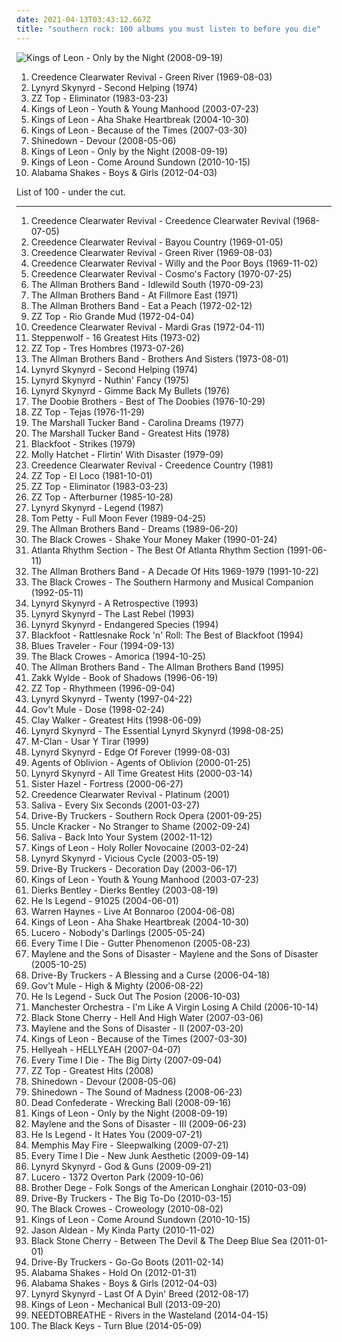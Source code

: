```yaml
---
date: 2021-04-13T03:43:12.667Z
title: "southern rock: 100 albums you must listen to before you die"
---
```

![Kings of Leon - Only by the Night (2008-09-19)](http://coverartarchive.org/release/76461aea-eed9-3391-88e4-3c78ea2a94e3/6247643874-500.jpg "Kings of Leon - Only by the Night (2008-09-19)")
<ol class="albums">
<li data-cover="http://coverartarchive.org/release/6b089cd4-24de-430b-bcdb-5f3485c7a9e7/8749872309-500.jpg" data-tags="southern rock, classic rock, 60s" role="button">Creedence Clearwater Revival - Green River (1969-08-03)</li>
<li data-cover="http://coverartarchive.org/release/be1fba3d-6f56-4441-bd88-d41f5140231f/20152394682-500.jpg" data-tags="southern rock" role="button">Lynyrd Skynyrd - Second Helping (1974)</li>
<li data-cover="http://coverartarchive.org/release/20f8ccf4-09cf-4607-a955-720ccbb2789e/14697523448-500.jpg" data-tags="blues rock, southern rock" role="button">ZZ Top - Eliminator (1983-03-23)</li>
<li data-cover="http://coverartarchive.org/release/d5461436-2551-3baf-a11b-bd66b91b44c5/1671204614-500.jpg" data-tags="rock, alternative rock, indie rock" role="button">Kings of Leon - Youth & Young Manhood (2003-07-23)</li>
<li data-cover="http://coverartarchive.org/release/d7f77520-2ae8-3ca6-98ac-e11444682b66/8044485998-500.jpg" data-tags="rock, indie rock" role="button">Kings of Leon - Aha Shake Heartbreak (2004-10-30)</li>
<li data-cover="http://coverartarchive.org/release/d48a2606-2876-449e-8d7f-a6b52b42c54c/17035663031-500.jpg" data-tags="rock" role="button">Kings of Leon - Because of the Times (2007-03-30)</li>
<li data-cover="http://coverartarchive.org/release/678909a4-a946-492c-8df1-8d92cad22da1/10713247283-500.jpg" data-tags="alternative rock, hard rock, southern rock" role="button">Shinedown - Devour (2008-05-06)</li>
<li data-cover="http://coverartarchive.org/release/76461aea-eed9-3391-88e4-3c78ea2a94e3/6247643874-500.jpg" data-tags="rock, alternative rock" role="button">Kings of Leon - Only by the Night (2008-09-19)</li>
<li data-cover="http://coverartarchive.org/release/a4389960-cbab-3472-814f-013dc9c336d7/8316245778-500.jpg" data-tags="indie rock, rock" role="button">Kings of Leon - Come Around Sundown (2010-10-15)</li>
<li data-cover="https://img.discogs.com/Sx2GoX-oNB9S0Hba5pduTHWZE7A=/fit-in/600x546/filters:strip_icc():format(jpeg):mode_rgb():quality(90)/discogs-images/R-3521164-1378815509-2198.jpeg.jpg" data-tags="blues, rock, soul, 10s" role="button">Alabama Shakes - Boys & Girls (2012-04-03)</li>
</ol>
List of 100 - under the cut.
<!-- more -->

_________________

<ol class="albums">
<li data-cover="http://coverartarchive.org/release/9246bec3-3805-417e-9fdc-7f5c3f074821/8749824583-500.jpg" data-tags="classic rock, blues rock, swamp rock" role="button">
Creedence Clearwater Revival - Creedence Clearwater Revival (1968-07-05)
</li>
<li data-cover="http://coverartarchive.org/release/18492d6e-b040-30c3-9d7c-e082ec2963fe/23559347519-500.jpg" data-tags="rock, classic rock, southern rock, 60s" role="button">
Creedence Clearwater Revival - Bayou Country (1969-01-05)
</li>
<li data-cover="http://coverartarchive.org/release/6b089cd4-24de-430b-bcdb-5f3485c7a9e7/8749872309-500.jpg" data-tags="southern rock, classic rock, 60s" role="button">
Creedence Clearwater Revival - Green River (1969-08-03)
</li>
<li data-cover="http://coverartarchive.org/release/6d7a7eae-5b6d-482e-a81f-484681aee4ba/11456627147-500.jpg" data-tags="classic rock, southern rock" role="button">
Creedence Clearwater Revival - Willy and the Poor Boys (1969-11-02)
</li>
<li data-cover="http://coverartarchive.org/release/aacae183-fd7c-4340-996f-95aa722e74b1/8749942734-500.jpg" data-tags="classic rock" role="button">
Creedence Clearwater Revival - Cosmo's Factory (1970-07-25)
</li>
<li data-cover="https://img.discogs.com/zFc987ZIPaa-FB2Jmwkfe7ZFbuM=/fit-in/600x593/filters:strip_icc():format(jpeg):mode_rgb():quality(90)/discogs-images/R-14549265-1576852135-1487.jpeg.jpg" data-tags="southern rock" role="button">
The Allman Brothers Band - Idlewild South (1970-09-23)
</li>
<li data-cover="https://img.discogs.com/0zDuTKnrcTP4DZ41g2wyT66hL8s=/fit-in/600x594/filters:strip_icc():format(jpeg):mode_rgb():quality(90)/discogs-images/R-8993834-1552836282-5556.jpeg.jpg" data-tags="classic rock, southern rock, blues, live, rock, 70s" role="button">
The Allman Brothers Band - At Fillmore East (1971)
</li>
<li data-cover="http://coverartarchive.org/release/bf8885b2-39f8-344e-b860-4be1623de283/4529929218-500.jpg" data-tags="southern rock, classic rock" role="button">
The Allman Brothers Band - Eat a Peach (1972-02-12)
</li>
<li data-cover="https://img.discogs.com/3vyzBfAWuptH8XqOUrQaJxfwUDc=/fit-in/522x527/filters:strip_icc():format(jpeg):mode_rgb():quality(90)/discogs-images/R-8972626-1516444059-5321.jpeg.jpg" data-tags="blues rock, hard rock, southern rock" role="button">
ZZ Top - Rio Grande Mud (1972-04-04)
</li>
<li data-cover="http://coverartarchive.org/release/a80f75da-7260-4e4b-bd03-cbebb460a7f1/16048573325-500.jpg" data-tags="roots rock, swamp rock, classic rock, southern rock" role="button">
Creedence Clearwater Revival - Mardi Gras (1972-04-11)
</li>
<li data-cover="http://coverartarchive.org/release/1aca4a06-8f21-4aaa-a049-d1758a111589/5814230484-500.jpg" data-tags="classic rock" role="button">
Steppenwolf - 16 Greatest Hits (1973-02)
</li>
<li data-cover="http://coverartarchive.org/release/b15e1712-a98c-482b-ac86-6ef8c73d6f5d/28933604566-500.jpg" data-tags="blues rock" role="button">
ZZ Top - Tres Hombres (1973-07-26)
</li>
<li data-cover="https://via.placeholder.com/450" data-tags="southern rock" role="button">
The Allman Brothers Band - Brothers And Sisters (1973-08-01)
</li>
<li data-cover="http://coverartarchive.org/release/be1fba3d-6f56-4441-bd88-d41f5140231f/20152394682-500.jpg" data-tags="southern rock" role="button">
Lynyrd Skynyrd - Second Helping (1974)
</li>
<li data-cover="https://via.placeholder.com/450" data-tags="southern rock" role="button">
Lynyrd Skynyrd - Nuthin' Fancy (1975)
</li>
<li data-cover="http://coverartarchive.org/release/711977a3-4ffc-3657-a5ce-27255b4b4650/22703726597-500.jpg" data-tags="southern rock, rock" role="button">
Lynyrd Skynyrd - Gimme Back My Bullets (1976)
</li>
<li data-cover="http://coverartarchive.org/release/04be379d-fbc6-3dcd-aae1-1434708b5250/5159684891-500.jpg" data-tags="classic rock, 70s" role="button">
The Doobie Brothers - Best of The Doobies (1976-10-29)
</li>
<li data-cover="http://coverartarchive.org/release/325f0947-40a4-30bd-aefd-12a53d39f2bd/9727920012-500.jpg" data-tags="blues rock, southern rock" role="button">
ZZ Top - Tejas (1976-11-29)
</li>
<li data-cover="https://img.discogs.com/Lz0kq17EnvPDzdlN-UJtuB3lxqs=/fit-in/255x255/filters:strip_icc():format(jpeg):mode_rgb():quality(90)/discogs-images/R-3055148-1343214860-9733.jpeg.jpg" data-tags="southern rock" role="button">
The Marshall Tucker Band - Carolina Dreams (1977)
</li>
<li data-cover="https://img.discogs.com/0-obukF6QmJhASkzHb1UYk-qMCg=/fit-in/300x300/filters:strip_icc():format(jpeg):mode_rgb():quality(90)/discogs-images/R-3333219-1326175690.jpeg.jpg" data-tags="southern rock, classic rock" role="button">
The Marshall Tucker Band - Greatest Hits (1978)
</li>
<li data-cover="http://coverartarchive.org/release/82468a07-e409-46a0-8951-b73567ac060b/5945244568-500.jpg" data-tags="southern rock" role="button">
Blackfoot - Strikes (1979)
</li>
<li data-cover="http://coverartarchive.org/release/bb88cd76-748f-4837-a1b6-394275255118/22739545491-500.jpg" data-tags="southern rock" role="button">
Molly Hatchet - Flirtin' With Disaster (1979-09)
</li>
<li data-cover="https://img.discogs.com/ALWL6pUKpDjvVBD_87s_Ul9i73s=/fit-in/500x494/filters:strip_icc():format(jpeg):mode_rgb():quality(90)/discogs-images/R-3802835-1345029926-3937.jpeg.jpg" data-tags="classic, compilation, southern rock, c c r" role="button">
Creedence Clearwater Revival - Creedence Country (1981)
</li>
<li data-cover="http://coverartarchive.org/release/8c72373b-967d-4417-8e4d-904f2bf6affc/15383114500-500.jpg" data-tags="southern rock, blues rock, hard rock" role="button">
ZZ Top - El Loco (1981-10-01)
</li>
<li data-cover="http://coverartarchive.org/release/20f8ccf4-09cf-4607-a955-720ccbb2789e/14697523448-500.jpg" data-tags="blues rock, southern rock" role="button">
ZZ Top - Eliminator (1983-03-23)
</li>
<li data-cover="http://coverartarchive.org/release/98a283ff-5b66-4d1a-8add-53d11d278ac5/11547120929-500.jpg" data-tags="blues rock" role="button">
ZZ Top - Afterburner (1985-10-28)
</li>
<li data-cover="https://via.placeholder.com/450" data-tags="southern rock" role="button">
Lynyrd Skynyrd - Legend (1987)
</li>
<li data-cover="http://coverartarchive.org/release/e5e1ebbf-3a70-4767-8f69-b85dc9095dec/6919975994-500.jpg" data-tags="rock, classic rock, 80s" role="button">
Tom Petty - Full Moon Fever (1989-04-25)
</li>
<li data-cover="http://coverartarchive.org/release/bfcd67cd-d4f6-4478-94b3-02ed2a102275/13964368231-500.jpg" data-tags="blues rock, southern rock, blues" role="button">
The Allman Brothers Band - Dreams (1989-06-20)
</li>
<li data-cover="https://via.placeholder.com/450" data-tags="rock" role="button">
The Black Crowes - Shake Your Money Maker (1990-01-24)
</li>
<li data-cover="http://coverartarchive.org/release/5e9be4cd-1f08-4042-acf9-c3338623710c/18661073440-500.jpg" data-tags="classic rock" role="button">
Atlanta Rhythm Section - The Best Of Atlanta Rhythm Section (1991-06-11)
</li>
<li data-cover="http://coverartarchive.org/release/6e646673-39ba-41dc-abc4-7a1f74387d66/6639039977-500.jpg" data-tags="classic rock, southern rock" role="button">
The Allman Brothers Band - A Decade Of Hits 1969-1979 (1991-10-22)
</li>
<li data-cover="http://coverartarchive.org/release/bf287e16-4467-4b6c-8e5c-a0250d3d0b2b/6314862970-500.jpg" data-tags="southern rock, rock" role="button">
The Black Crowes - The Southern Harmony and Musical Companion (1992-05-11)
</li>
<li data-cover="https://img.discogs.com/Y5M7Znix8pyjDo0_6jT7xPs5aug=/fit-in/600x589/filters:strip_icc():format(jpeg):mode_rgb():quality(90)/discogs-images/R-14050651-1567108490-5787.jpeg.jpg" data-tags="southern rock, lynyrd skynyrd-a retrospective" role="button">
Lynyrd Skynyrd - A Retrospective (1993)
</li>
<li data-cover="https://img.discogs.com/xtKEBW6zi6Fj5YjYmDZU3mcGlLY=/fit-in/500x500/filters:strip_icc():format(jpeg):mode_rgb():quality(90)/discogs-images/R-3274536-1533325888-1294.jpeg.jpg" data-tags="southern rock" role="button">
Lynyrd Skynyrd - The Last Rebel (1993)
</li>
<li data-cover="http://coverartarchive.org/release/f6157cd1-1006-4254-af4f-94e180c5575f/5545133291-500.jpg" data-tags="southern rock, classic rock" role="button">
Lynyrd Skynyrd - Endangered Species (1994)
</li>
<li data-cover="http://coverartarchive.org/release/16e6e02a-1bf3-4011-bcdf-c787343295cd/9357983536-500.jpg" data-tags="classic rock, rock, southern rock, hard rock, southern-rock" role="button">
Blackfoot - Rattlesnake Rock 'n' Roll: The Best of Blackfoot (1994)
</li>
<li data-cover="http://coverartarchive.org/release/365f2bc6-b56c-460c-9ce9-cde7bb27e46d/10858606127-500.jpg" data-tags="rock, blues, classic rock" role="button">
Blues Traveler - Four (1994-09-13)
</li>
<li data-cover="http://coverartarchive.org/release/50f61c66-2082-4b53-8ba7-30d85e41f15f/9708189258-500.jpg" data-tags="southern rock, rock" role="button">
The Black Crowes - Amorica (1994-10-25)
</li>
<li data-cover="https://via.placeholder.com/450" data-tags="southern rock" role="button">
The Allman Brothers Band - The Allman Brothers Band (1995)
</li>
<li data-cover="http://coverartarchive.org/release/7533b1fc-d328-4ee5-8b50-bbf4c3edb6ed/9020709713-500.jpg" data-tags="southern rock, rock" role="button">
Zakk Wylde - Book of Shadows (1996-06-19)
</li>
<li data-cover="http://coverartarchive.org/release/1acabc7f-466f-4098-a44b-b48ea5973adc/3730776424-500.jpg" data-tags="blues rock, hard rock" role="button">
ZZ Top - Rhythmeen (1996-09-04)
</li>
<li data-cover="http://coverartarchive.org/release/ba2f3dec-5791-477d-a461-aea5253e2746/1012734437-500.jpg" data-tags="southern rock" role="button">
Lynyrd Skynyrd - Twenty (1997-04-22)
</li>
<li data-cover="http://coverartarchive.org/release/5a2c4afd-d30a-428c-968d-de082494d9a8/28967153015-500.jpg" data-tags="blues rock" role="button">
Gov't Mule - Dose (1998-02-24)
</li>
<li data-cover="http://coverartarchive.org/release/4349c38b-1430-4a91-a001-051afb3669c1/18103461953-500.jpg" data-tags="country" role="button">
Clay Walker - Greatest Hits (1998-06-09)
</li>
<li data-cover="http://coverartarchive.org/release/5d998987-ab6d-4ffc-a5db-255436bb415a/3333569644-500.jpg" data-tags="classic rock, southern rock, 70s" role="button">
Lynyrd Skynyrd - The Essential Lynyrd Skynyrd (1998-08-25)
</li>
<li data-cover="http://coverartarchive.org/release/06e1d3a0-95da-4a3a-8840-a283c7ad8972/1188864324-500.jpg" data-tags="spanish rock, southern rock, the black crowes, carlos tarque, santi campillo, santiago campillo, tarque, el principio del fin, originales" role="button">
M-Clan - Usar Y Tirar (1999)
</li>
<li data-cover="https://img.discogs.com/WiK-1OZ9OI_DiKWJMXnAm9S2tdM=/fit-in/600x935/filters:strip_icc():format(jpeg):mode_rgb():quality(90)/discogs-images/R-6101246-1471092563-8075.jpeg.jpg" data-tags="southern rock" role="button">
Lynyrd Skynyrd - Edge Of Forever (1999-08-03)
</li>
<li data-cover="http://coverartarchive.org/release/002f82bb-50ce-4550-9c38-eba9170c3089/16114308238-500.jpg" data-tags="southern rock" role="button">
Agents of Oblivion - Agents of Oblivion (2000-01-25)
</li>
<li data-cover="http://coverartarchive.org/release/13ab517d-ed66-497a-a96d-634edd1c36ef/15191888314-500.jpg" data-tags="southern rock, classic rock" role="button">
Lynyrd Skynyrd - All Time Greatest Hits (2000-03-14)
</li>
<li data-cover="https://via.placeholder.com/450" data-tags="records i should listen more often" role="button">
Sister Hazel - Fortress (2000-06-27)
</li>
<li data-cover="http://coverartarchive.org/release/9b0f8fc8-65d8-4321-9699-57ce36e192d0/20821738172-500.jpg" data-tags="classic rock" role="button">
Creedence Clearwater Revival - Platinum (2001)
</li>
<li data-cover="http://coverartarchive.org/release/f38a8e29-3c4f-438b-809d-afd2ac0b603b/16490273372-500.jpg" data-tags="nu metal, hard rock" role="button">
Saliva - Every Six Seconds (2001-03-27)
</li>
<li data-cover="http://coverartarchive.org/release/47c158ca-0aa3-4ca9-b7ef-7f7ac37cece1/16251264282-500.jpg" data-tags="southern rock" role="button">
Drive-By Truckers - Southern Rock Opera (2001-09-25)
</li>
<li data-cover="http://coverartarchive.org/release/649f134d-d733-4908-9004-d3d8edd506b0/24447477256-500.jpg" data-tags="alternative rock, edgy, queer, queercore, southern rock, beer, kid rock, male vocals, based, scat, brutal death metal, creepy, racism, moisture, bananas, trump, treble, cracked, farts, creed, racist, nickelback, girls girls girls, my nigga, poopy, hebo, hillary clinton, jihad, fart, donald trump, fecal, flatulence, coprogrind, sjw, genderqueer, grady, maga, farting, youngstar, kkk country, racist country, little star, politically correct, moist, i would like to spend an afternoon rubbing her breasts with warm mineral oil, scat goregrind, pissgore, rei do pop, agender, n word, queer metal, shady grady, seahawks, scatgrind, beste country musik wo gibt, fart rock, music to fart to, post-post-grunge, 2edgy4me, mitch mcconnell, brayden, jayden, fecalgrind, non-binary, planet kolob, where gods began, grumpy still skin, soft and moist, without artistic merit, dake-bonoism, masturbation fodder, squeeze the boobies, listen to u2, beneficial, conforms to dake-bonoistic doctrine, they always conform to dake-bonoistic doctrine, imaginary girlfriend, it starts with one thing i dont know why it doesnt even matter how hard you try keep that in mind i designed this rhyme, make america great again, fart pop, plopper, deekles, hollow monkey, poopy-man, you can listen on a thursday, adsfghjklmn, fuck me daddy, similar to johnny rebel, pwr bttm, too much swearing, kayden, dustin lynch " role="button">
Uncle Kracker - No Stranger to Shame (2002-09-24)
</li>
<li data-cover="http://coverartarchive.org/release/6981ebee-21a4-3a08-8bcd-0cf650dfba12/28535485305-500.jpg" data-tags="rock, nu metal, hard rock" role="button">
Saliva - Back Into Your System (2002-11-12)
</li>
<li data-cover="http://coverartarchive.org/release/938cf7ac-7c63-391b-9e55-0d3d09e5294d/1883381895-500.jpg" data-tags="rock, indie, alternative" role="button">
Kings of Leon - Holy Roller Novocaine (2003-02-24)
</li>
<li data-cover="http://coverartarchive.org/release/4f302356-4e91-4690-b441-2cfe91276008/6591198259-500.jpg" data-tags="southern rock" role="button">
Lynyrd Skynyrd - Vicious Cycle (2003-05-19)
</li>
<li data-cover="http://coverartarchive.org/release/15f53c91-d9c0-40b0-920f-cc62cdfb63eb/15448153144-500.jpg" data-tags="southern rock, alt-country" role="button">
Drive-By Truckers - Decoration Day (2003-06-17)
</li>
<li data-cover="http://coverartarchive.org/release/d5461436-2551-3baf-a11b-bd66b91b44c5/1671204614-500.jpg" data-tags="rock, alternative rock, indie rock" role="button">
Kings of Leon - Youth & Young Manhood (2003-07-23)
</li>
<li data-cover="http://coverartarchive.org/release/ae27b65a-ffc5-4c52-af0f-82bb221bdd54/4259120205-500.jpg" data-tags="country, dierks bentley" role="button">
Dierks Bentley - Dierks Bentley (2003-08-19)
</li>
<li data-cover="https://img.discogs.com/oLkou_Bh1vJANeuEN_JwsTGeSw0=/fit-in/600x597/filters:strip_icc():format(jpeg):mode_rgb():quality(90)/discogs-images/R-542861-1424798177-4446.jpeg.jpg" data-tags="rock, experimental, pop punk, tribunal, southern rock, post-hardcore, melodic hardcore, emocore, cooool" role="button">
He Is Legend - 91025 (2004-06-01)
</li>
<li data-cover="https://via.placeholder.com/450" data-tags="southern rock, rock" role="button">
Warren Haynes - Live At Bonnaroo (2004-06-08)
</li>
<li data-cover="http://coverartarchive.org/release/d7f77520-2ae8-3ca6-98ac-e11444682b66/8044485998-500.jpg" data-tags="rock, indie rock" role="button">
Kings of Leon - Aha Shake Heartbreak (2004-10-30)
</li>
<li data-cover="https://img.discogs.com/cF-rcH_dZJjoANDvO30Aoad0KrM=/fit-in/600x600/filters:strip_icc():format(jpeg):mode_rgb():quality(90)/discogs-images/R-5977748-1561111193-8154.jpeg.jpg" data-tags="rock, alt-country, alt country, southern rock, memphis, emt album 2005, good album, my top albums, memphis punk, allmusicl" role="button">
Lucero - Nobody's Darlings (2005-05-24)
</li>
<li data-cover="http://coverartarchive.org/release/8bc8d446-5b5f-49de-b9c0-31ce46283831/26720885055-500.jpg" data-tags="metalcore, hardcore" role="button">
Every Time I Die - Gutter Phenomenon (2005-08-23)
</li>
<li data-cover="https://via.placeholder.com/450" data-tags="southern rock" role="button">
Maylene and the Sons of Disaster - Maylene and the Sons of Disaster (2005-10-25)
</li>
<li data-cover="http://coverartarchive.org/release/a0119529-3800-4bb1-8716-cbbecbf3e360/16114653552-500.jpg" data-tags="southern rock" role="button">
Drive-By Truckers - A Blessing and a Curse (2006-04-18)
</li>
<li data-cover="https://img.discogs.com/2KZfotYKfco9dse8Z0ofdvwxL2g=/fit-in/500x500/filters:strip_icc():format(jpeg):mode_rgb():quality(90)/discogs-images/R-2329876-1277335045.jpeg.jpg" data-tags="southern rock, blues rock" role="button">
Gov't Mule - High & Mighty (2006-08-22)
</li>
<li data-cover="http://coverartarchive.org/release/ddf19fba-0dd8-4b99-8216-4a6be9dfd867/16262070382-500.jpg" data-tags="southern rock" role="button">
He Is Legend - Suck Out The Posion (2006-10-03)
</li>
<li data-cover="http://coverartarchive.org/release/53fcfff0-d654-4807-bbf6-1b6411d4e0d6/7900674334-500.jpg" data-tags="indie" role="button">
Manchester Orchestra - I'm Like A Virgin Losing A Child (2006-10-14)
</li>
<li data-cover="http://coverartarchive.org/release/ceeb1158-9507-4ee3-8af8-057ac3a803a2/8360071975-500.jpg" data-tags="hard rock, southern rock" role="button">
Black Stone Cherry - Hell And High Water (2007-03-06)
</li>
<li data-cover="http://coverartarchive.org/release/1b67ab50-5a1f-4fbf-97bf-08a0147b465f/26758185520-500.jpg" data-tags="hardcore" role="button">
Maylene and the Sons of Disaster - II (2007-03-20)
</li>
<li data-cover="http://coverartarchive.org/release/d48a2606-2876-449e-8d7f-a6b52b42c54c/17035663031-500.jpg" data-tags="rock" role="button">
Kings of Leon - Because of the Times (2007-03-30)
</li>
<li data-cover="http://coverartarchive.org/release/dda0115c-affb-42fc-a24e-98d4661accf5/1038954356-500.jpg" data-tags="metal, heavy metal, groove metal" role="button">
Hellyeah - HELLYEAH (2007-04-07)
</li>
<li data-cover="http://coverartarchive.org/release/4ad7a74e-95cc-44c3-96da-856810245982/18258092157-500.jpg" data-tags="metalcore" role="button">
Every Time I Die - The Big Dirty (2007-09-04)
</li>
<li data-cover="http://coverartarchive.org/release/7009e041-7b5b-4cd5-99d0-2d04830133a3/2271277285-500.jpg" data-tags="classic rock, blues rock, rock" role="button">
ZZ Top - Greatest Hits (2008)
</li>
<li data-cover="http://coverartarchive.org/release/678909a4-a946-492c-8df1-8d92cad22da1/10713247283-500.jpg" data-tags="alternative rock, hard rock, southern rock" role="button">
Shinedown - Devour (2008-05-06)
</li>
<li data-cover="http://coverartarchive.org/release/81d478b6-0f2f-3794-ae21-76560f78b7fd/1546637042-500.jpg" data-tags="hard rock, alternative rock" role="button">
Shinedown - The Sound of Madness (2008-06-23)
</li>
<li data-cover="https://via.placeholder.com/450" data-tags="southern rock" role="button">
Dead Confederate - Wrecking Ball (2008-09-16)
</li>
<li data-cover="http://coverartarchive.org/release/76461aea-eed9-3391-88e4-3c78ea2a94e3/6247643874-500.jpg" data-tags="rock, alternative rock" role="button">
Kings of Leon - Only by the Night (2008-09-19)
</li>
<li data-cover="https://img.discogs.com/ktBOCx_zlv-PrQvBGaoLMPfJl9w=/fit-in/600x600/filters:strip_icc():format(jpeg):mode_rgb():quality(90)/discogs-images/R-1828335-1246131553.jpeg.jpg" data-tags="southern rock, 2000s, 2009 albums" role="button">
Maylene and the Sons of Disaster - III (2009-06-23)
</li>
<li data-cover="http://coverartarchive.org/release/31a49f1c-a283-4caa-84ed-ee6964b00306/27059154815-500.jpg" data-tags="alternative rock, hardcore, pop punk, southern rock, melodic hardcore, tragic hero" role="button">
He Is Legend - It Hates You (2009-07-21)
</li>
<li data-cover="http://coverartarchive.org/release/c21a8a63-2a58-427e-b9eb-7e1e2f8a475d/7714727211-500.jpg" data-tags="post-hardcore" role="button">
Memphis May Fire - Sleepwalking (2009-07-21)
</li>
<li data-cover="http://coverartarchive.org/release/9fc2e27a-8a6b-494f-b70d-fd5009bd73c9/4773437650-500.jpg" data-tags="metalcore" role="button">
Every Time I Die - New Junk Aesthetic (2009-09-14)
</li>
<li data-cover="http://coverartarchive.org/release/da29d084-1a4e-4131-b583-41160ebef119/27714452702-500.jpg" data-tags="rock, southern rock, classic rock" role="button">
Lynyrd Skynyrd - God & Guns (2009-09-21)
</li>
<li data-cover="http://coverartarchive.org/release/98a951cc-22e1-47cd-913b-9245c2092c5d/15403955407-500.jpg" data-tags="americana, alt-country, punk rock, southern rock, alternative country, allmusicl" role="button">
Lucero - 1372 Overton Park (2009-10-06)
</li>
<li data-cover="http://coverartarchive.org/release/02c4e4be-f3ac-49a8-8157-f0b1106b80a4/7913085249-500.jpg" data-tags="southern rock" role="button">
Brother Dege - Folk Songs of the American Longhair (2010-03-09)
</li>
<li data-cover="https://img.discogs.com/k7sFiw09d53EFOJaVj5xO-CkFgo=/fit-in/600x598/filters:strip_icc():format(jpeg):mode_rgb():quality(90)/discogs-images/R-2359640-1429811007-1404.jpeg.jpg" data-tags="rock, americana, alt-country, southern rock" role="button">
Drive-By Truckers - The Big To-Do (2010-03-15)
</li>
<li data-cover="http://coverartarchive.org/release/4a71c547-1757-4695-8d15-be0a59ab096c/27339835378-500.jpg" data-tags="classic rock, acoustic, blues rock, southern rock" role="button">
The Black Crowes - Croweology (2010-08-02)
</li>
<li data-cover="http://coverartarchive.org/release/a4389960-cbab-3472-814f-013dc9c336d7/8316245778-500.jpg" data-tags="indie rock, rock" role="button">
Kings of Leon - Come Around Sundown (2010-10-15)
</li>
<li data-cover="http://coverartarchive.org/release/91b48d70-bce1-4806-880c-a2b1488ac877/2663859177-500.jpg" data-tags="country, country rock" role="button">
Jason Aldean - My Kinda Party (2010-11-02)
</li>
<li data-cover="http://coverartarchive.org/release/dccebe05-6f27-4742-a741-3df7314c1544/8360116715-500.jpg" data-tags="hard rock" role="button">
Black Stone Cherry - Between The Devil & The Deep Blue Sea (2011-01-01)
</li>
<li data-cover="http://coverartarchive.org/release/cb304cf8-4ae2-4f0f-9114-58e2f63711ad/16252328129-500.jpg" data-tags="americana, southern rock" role="button">
Drive-By Truckers - Go-Go Boots (2011-02-14)
</li>
<li data-cover="http://coverartarchive.org/release/0163a071-8511-43c7-8a61-f0fb1b2e054a/4965596354-500.jpg" data-tags="rock" role="button">
Alabama Shakes - Hold On (2012-01-31)
</li>
<li data-cover="https://img.discogs.com/Sx2GoX-oNB9S0Hba5pduTHWZE7A=/fit-in/600x546/filters:strip_icc():format(jpeg):mode_rgb():quality(90)/discogs-images/R-3521164-1378815509-2198.jpeg.jpg" data-tags="blues, rock, soul, 10s" role="button">
Alabama Shakes - Boys & Girls (2012-04-03)
</li>
<li data-cover="http://coverartarchive.org/release/af23be22-e0cc-463f-abfc-8bae313b7aca/5545555432-500.jpg" data-tags="southern rock" role="button">
Lynyrd Skynyrd - Last Of A Dyin' Breed (2012-08-17)
</li>
<li data-cover="http://coverartarchive.org/release/edb1ad5b-af30-49ba-aa0b-a4628a606087/5493473864-500.jpg" data-tags="rock, southern rock" role="button">
Kings of Leon - Mechanical Bull (2013-09-20)
</li>
<li data-cover="http://coverartarchive.org/release/6e4c8d51-a9c8-4356-803b-a33bfdbb1f18/6921187973-500.jpg" data-tags="alternative rock, indie rock, adult alternative, christian rock, folk rock, southern rock, christian & gospel" role="button">
NEEDTOBREATHE - Rivers in the Wasteland (2014-04-15)
</li>
<li data-cover="http://coverartarchive.org/release/5bde1d21-eff2-4a6a-8e50-de9fd2051520/9200442958-500.jpg" data-tags="blues rock, rock, indie rock" role="button">
The Black Keys - Turn Blue (2014-05-09)
</li>
</ol>